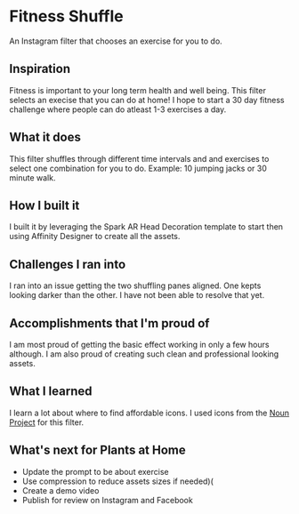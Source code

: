 # Fitness Shuffle
 An Instagram filter that chooses an exercise for you to do. 
 
## Inspiration

Fitness is important to your long term health and well being. This filter selects an execise that you can do at home! I hope to start a 30 day fitness challenge where people can do atleast 1-3 exercises a day.

## What it does

This filter shuffles through different time intervals and and exercises to select one combination for you to do. Example: 10 jumping jacks or 30 minute walk.

## How I built it

I built it by leveraging the Spark AR Head Decoration template to start then using Affinity Designer to create all the assets. 

## Challenges I ran into

I ran into an issue getting the two shuffling panes aligned. One kepts looking darker than the other. I have not been able to resolve that yet.

## Accomplishments that I'm proud of

I am most proud of getting the basic effect working in only a few hours although. I am also proud of creating such clean and professional looking assets.

## What I learned

I learn a lot about where to find affordable icons. I used icons from the [Noun Project](https://thenounproject.com/guimoide/collection/fitness-exercises-solid/) for this filter.


## What's next for Plants at Home

- Update the prompt to be about exercise
- Use compression to reduce assets sizes if needed)(
- Create a demo video
- Publish for review on Instagram and Facebook


